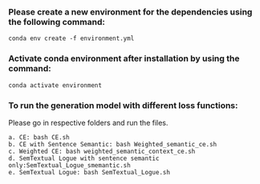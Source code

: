 ### Please create a new environment for the dependencies using the following command:

	conda env create -f environment.yml

### Activate conda environment after installation by using the command:

	conda activate environment
	
### To run the generation model with different loss functions:

Please go in respective folders and run the files. 

	a. CE: bash CE.sh
	b. CE with Sentence Semantic: bash Weighted_semantic_ce.sh
	c. Weighted CE: bash weighted_semantic_context_ce.sh
	d. SemTextual Logue with sentence semantic only:SemTextual_Logue_smemantic.sh
	e. SemTextual Logue: bash SemTextual_Logue.sh


